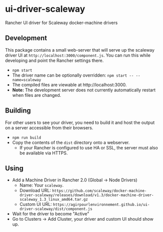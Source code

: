 # ui-driver-scaleway
Rancher UI driver for Scaleway docker-machine drivers

## Development

This package contains a small web-server that will serve up the scaleway driver UI at `http://localhost:3000/component.js`.  You can run this while developing and point the Rancher settings there.
* `npm start`
* The driver name can be optionally overridden: `npm start -- --name=scaleway`
* The compiled files are viewable at http://localhost:3000.
* **Note:** The development server does not currently automatically restart when files are changed.

## Building

For other users to see your driver, you need to build it and host the output on a server accessible from their browsers.

* `npm run build`
* Copy the contents of the `dist` directory onto a webserver.
  * If your Rancher is configured to use HA or SSL, the server must also be available via HTTPS.

## Using

* Add a Machine Driver in Rancher 2.0 (Global -> Node Drivers)
  * Name: Your `scaleway`.
  * Download URL: `https://github.com/scaleway/docker-machine-driver-scaleway/releases/download/v1.3/docker-machine-driver-scaleway_1.3_linux_amd64.tar.gz`
  * Custom UI URL: `https://agirpourlenvironnement.github.io/ui-driver-scaleway/dist/component.js`
* Wait for the driver to become "Active"
* Go to Clusters -> Add Cluster, your driver and custom UI should show up.
